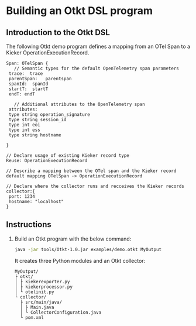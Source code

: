 # Building an Otkt DSL program

## Introduction to the Otkt DSL

The following Otkt demo program defines a mapping from an OTel Span to a Kieker OperationExecutionRecord.

   ```
   Span: OTelSpan {
      // Semantic types for the default OpenTelemetry span parameters
   	trace:  trace
   	parentSpan:   parentspan
   	spanId:  spanId
   	startT:  startT
   	endT: endT

      // Additional attributes to the OpenTelemetry span
   	attributes:
   	type string operation_signature
   	type string session_id
   	type int eoi
   	type int ess
   	type string hostname

   }

   // Declare usage of existing Kieker record type
   Reuse: OperationExecutionRecord

   // Describe a mapping between the OTel span and the Kieker record
   default mapping OTelSpan -> OperationExecutionRecord

   // Declare where the collector runs and recceives the Kieker records
   collector:{
   	port: 1234
   	hostname: "localhost"
   }
   ```

## Instructions

1. Build an Otkt program with the below command:

   ```bash
   java -jar tools/Otkt-1.0.jar examples/demo.otkt MyOutput
   ```

   It creates three Python modules and an Otkt collector:

   ```
   MyOutput/
   ├ otkt/
   │ ├ kiekerexporter.py
   │ ├ kiekerprocessor.py
   │ └ otelinit.py
   └ collector/
     ├ src/main/java/
     │ ├ Main.java
     │ └ CollectorConfiguration.java
     └ pom.xml
   ```
